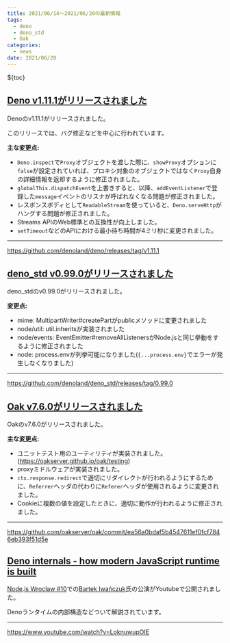 ```yaml
---
title: 2021/06/14〜2021/06/20の最新情報
tags:
  - deno
  - deno_std
  - Oak
categories:
  - news
date: 2021/06/20
---
```


${toc}

## [Deno v1.11.1がリリースされました](https://github.com/denoland/deno/releases/tag/v1.11.1)

Denoのv1.11.1がリリースされました。

このリリースでは、バグ修正などを中心に行われています。

**主な変更点:**

- `Deno.inspect`で`Proxy`オブジェクトを渡した際に、`showProxy`オプションに`false`が設定されていれば、プロキシ対象のオブジェクトではなく`Proxy`自身の詳細情報を返却するように修正されました。
- `globalThis.dispatchEvent`を上書きすると、以降、`addEventListener`で登録した`message`イベントのリスナが呼ばれなくなる問題が修正されました。
- レスポンスボディとして`ReadableStream`を使っていると、`Deno.serveHttp`がハングする問題が修正されました。
- Streams APIのWeb標準との互換性が向上しました。
- `setTimeout`などのAPIにおける最小待ち時間が4ミリ秒に変更されました。

---

https://github.com/denoland/deno/releases/tag/v1.11.1

## [deno_std v0.99.0がリリースされました](https://github.com/denoland/deno_std/releases/tag/0.99.0)

deno_stdのv0.99.0がリリースされました。

**変更点:**

- mime: MultipartWriter#createPartがpublicメソッドに変更されました
- node/util: util.inheritsが実装されました
- node/events: EventEmitter#removeAllListenersがNode.jsと同じ挙動をするように修正されました
- node: process.envが列挙可能になりました(`{...process.env}`でエラーが発生しなくなりました)

---

https://github.com/denoland/deno_std/releases/tag/0.99.0

## [Oak v7.6.0がリリースされました](https://github.com/oakserver/oak/commit/ea56a0bdaf5b4547611ef0fcf7846eb393f51d5e)

Oakのv7.6.0がリリースされました。

**主な変更点:**

- ユニットテスト用のユーティリティが実装されました。 (https://oakserver.github.io/oak/testing)
- proxyミドルウェアが実装されました。
- `ctx.response.redirect`で適切にリダイレクトが行われるようにするために、`Referrer`ヘッダの代わりに`Referer`ヘッダが使用されるように変更されました。
- Cookieに複数の値を設定したときに、適切に動作が行われるように修正されました。

---

https://github.com/oakserver/oak/commit/ea56a0bdaf5b4547611ef0fcf7846eb393f51d5e

## [Deno internals - how modern JavaScript runtime is built](https://www.youtube.com/watch?v=LoknuwupOIE)

[Node.js Wroclaw #10](https://www.meetup.com/ja-JP/Node-js-Wroclaw/events/277960712/)での[Bartek Iwańczuk](https://github.com/bartlomieju)氏の公演がYoutubeで公開されました。

Denoランタイムの内部構造などついて解説されています。

---

https://www.youtube.com/watch?v=LoknuwupOIE
